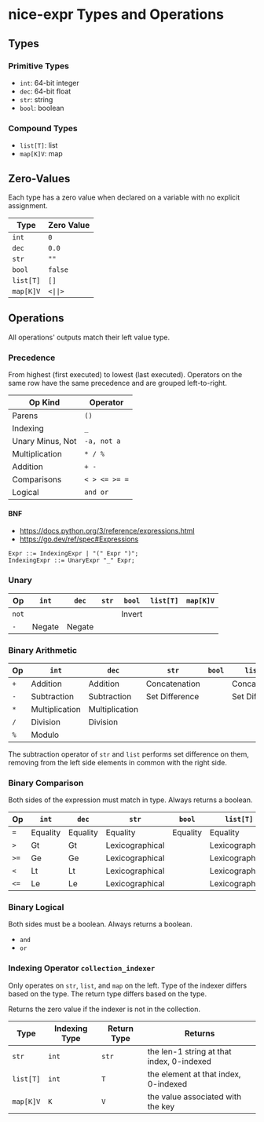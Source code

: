 # nice-expr Types and Operations

## Types

### Primitive Types

* `int`: 64-bit integer
* `dec`: 64-bit float
* `str`: string
* `bool`: boolean

### Compound Types

* `list[T]`: list
* `map[K]V`: map

## Zero-Values

Each type has a zero value when declared on a variable with no explicit assignment.

| Type      | Zero Value |
| --------- | ---------- |
| `int`     | `0`        |
| `dec`     | `0.0`      |
| `str`     | `""`       |
| `bool`    | `false`    |
| `list[T]` | `[]`       |
| `map[K]V` | `<\|\|>`   |

## Operations

All operations' outputs match their left value type.

### Precedence

From highest (first executed) to lowest (last executed).
Operators on the same row have the same precedence and are grouped left-to-right.

| Op Kind          | Operator      |
| ---------------- | ------------- |
| Parens           | `()`          |
| Indexing         | `_`           |
| Unary Minus, Not | `-a, not a`   |
| Multiplication   | `* / %`       |
| Addition         | `+ -`         |
| Comparisons      | `< > <= >= =` |
| Logical          | `and or`      |

#### BNF

* <https://docs.python.org/3/reference/expressions.html>
* <https://go.dev/ref/spec#Expressions>

```ebnf
Expr ::= IndexingExpr | "(" Expr ")";
IndexingExpr ::= UnaryExpr "_" Expr;
```

### Unary

| Op    | `int`  | `dec`  | `str` | `bool` | `list[T]` | `map[K]V` |
| ----- | ------ | ------ | ----- | ------ | --------- | --------- |
| `not` |        |        |       | Invert |           |           |
| `-`   | Negate | Negate |       |        |           |           |

### Binary Arithmetic

| Op  | `int`          | `dec`          | `str`          | `bool` | `list[T]`      | `map[K]V` |
| --- | -------------- | -------------- | -------------- | ------ | -------------- | --------- |
| `+` | Addition       | Addition       | Concatenation  |        | Concatenation  |           |
| `-` | Subtraction    | Subtraction    | Set Difference |        | Set Difference |           |
| `*` | Multiplication | Multiplication |                |        |                |           |
| `/` | Division       | Division       |                |        |                |           |
| `%` | Modulo         |                |                |        |                |           |

The subtraction operator of `str` and `list` performs set difference on them,
removing from the left side elements in common with the right side.

### Binary Comparison

Both sides of the expression must match in type.
Always returns a boolean.

| Op   | `int`    | `dec`    | `str`           | `bool`   | `list[T]`       | `map[K]V` |
| ---- | -------- | -------- | --------------- | -------- | --------------- | --------- |
| `=`  | Equality | Equality | Equality        | Equality | Equality        | Equality  |
| `>`  | Gt       | Gt       | Lexicographical |          | Lexicographical |           |
| `>=` | Ge       | Ge       | Lexicographical |          | Lexicographical |           |
| `<`  | Lt       | Lt       | Lexicographical |          | Lexicographical |           |
| `<=` | Le       | Le       | Lexicographical |          | Lexicographical |           |

### Binary Logical

Both sides must be a boolean.
Always returns a boolean.

* `and`
* `or`

### Indexing Operator `collection_indexer`

Only operates on `str`, `list`, and `map` on the left.
Type of the indexer differs based on the type.
The return type differs based on the type.

Returns the zero value if the indexer is not in the collection.

| Type      | Indexing Type | Return Type | Returns                                   |
| --------- | ------------- | ----------- | ----------------------------------------- |
| `str`     | `int`         | `str`       | the len-1 string at that index, 0-indexed |
| `list[T]` | `int`         | `T`         | the element at that index, 0-indexed      |
| `map[K]V` | `K`           | `V`         | the value associated with the key         |
